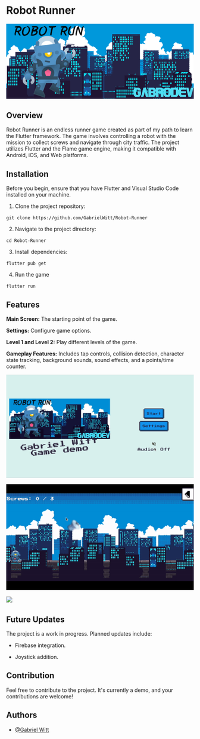 # Robot Runner

![Robot Runner](https://raw.githubusercontent.com/GabrielWitt/Robot-Runner/main/assets/images/banner.png)

## Overview

Robot Runner is an endless runner game created as part of my path to learn the Flutter framework. The game involves controlling a robot with the mission to collect screws and navigate through city traffic. The project utilizes Flutter and the Flame game engine, making it compatible with Android, iOS, and Web platforms.

## Installation

Before you begin, ensure that you have Flutter and Visual Studio Code installed on your machine.

1. Clone the project repository:
  ```
  git clone https://github.com/GabrielWitt/Robot-Runner
  ```
2. Navigate to the project directory:
  ```
  cd Robot-Runner
  ```
3. Install dependencies:
  ```
  flutter pub get
  ```
4. Run the game
  ```
  flutter run
  ```

## Features

**Main Screen:** The starting point of the game.

**Settings:** Configure game options.

**Level 1 and Level 2:** Play different levels of the game.

**Gameplay Features:** Includes tap controls, collision detection, character state tracking, background sounds, sound effects, and a points/time counter.

![](https://github.com/GabrielWitt/Robot-Runner/blob/main/assets/demo/MainScreen.jpg)

![](https://github.com/GabrielWitt/Robot-Runner/blob/main/assets/demo/Gameplay1gif.gif)

![](https://github.com/GabrielWitt/Robot-Runner/blob/main/assets/demo/Gameplay2.gif)

## Future Updates

The project is a work in progress. Planned updates include:

- Firebase integration.

- Joystick addition.

## Contribution
Feel free to contribute to the project. It's currently a demo, and your contributions are welcome!

## Authors

- [@Gabriel Witt](https://www.linkedin.com/in/gabriel-witt)
